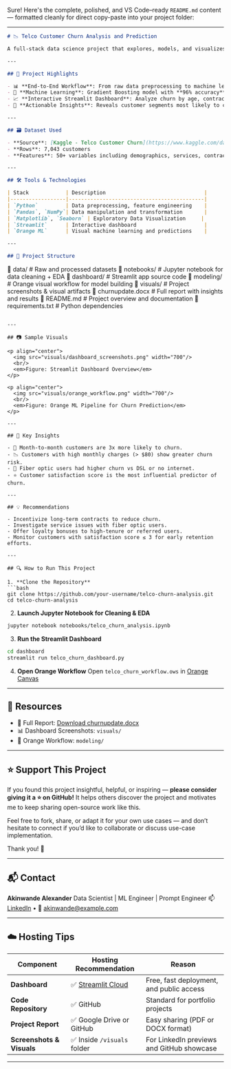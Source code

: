 Sure! Here's the complete, polished, and VS Code–ready `README.md` content — formatted cleanly for direct copy-paste into your project folder:

---

```markdown
# 📉 Telco Customer Churn Analysis and Prediction

A full-stack data science project that explores, models, and visualizes customer churn patterns in the telecom sector using Python, Streamlit, and Orange. This solution blends real-world business strategy, predictive modeling, and an interactive dashboard to help telecom companies **retain customers and boost revenue**.

---

## 🚀 Project Highlights

- 📊 **End-to-End Workflow**: From raw data preprocessing to machine learning and dashboard deployment.
- 🤖 **Machine Learning**: Gradient Boosting model with **96% accuracy**, **0.990 AUC**, built using Orange Data Mining.
- 📈 **Interactive Streamlit Dashboard**: Analyze churn by age, contract type, gender, revenue impact, and more.
- 📌 **Actionable Insights**: Reveals customer segments most likely to churn and strategies to retain them.

---

## 🗃️ Dataset Used

- **Source**: [Kaggle - Telco Customer Churn](https://www.kaggle.com/datasets/blastchar/telco-customer-churn)
- **Rows**: 7,043 customers
- **Features**: 50+ variables including demographics, services, contract type, charges, and churn reason.

---

## 🛠️ Tools & Technologies

| Stack            | Description                                |
|------------------|--------------------------------------------|
| `Python`         | Data preprocessing, feature engineering    |
| `Pandas`, `NumPy`| Data manipulation and transformation       |
| `Matplotlib`, `Seaborn` | Exploratory Data Visualization     |
| `Streamlit`      | Interactive dashboard                      |
| `Orange ML`      | Visual machine learning and predictions    |

---

## 📂 Project Structure

```

📁 data/             # Raw and processed datasets
📁 notebooks/        # Jupyter notebook for data cleaning + EDA
📁 dashboard/        # Streamlit app source code
📁 modeling/         # Orange visual workflow for model building
📁 visuals/          # Project screenshots & visual artifacts
📄 churnupdate.docx  # Full report with insights and results
📄 README.md         # Project overview and documentation
📄 requirements.txt  # Python dependencies

````

---

## 📷 Sample Visuals

<p align="center">
  <img src="visuals/dashboard_screenshots.png" width="700"/>
  <br/>
  <em>Figure: Streamlit Dashboard Overview</em>
</p>

<p align="center">
  <img src="visuals/orange_workflow.png" width="700"/>
  <br/>
  <em>Figure: Orange ML Pipeline for Churn Prediction</em>
</p>

---

## 📌 Key Insights

- 💸 Month-to-month customers are 3x more likely to churn.
- 📉 Customers with high monthly charges (> $80) show greater churn risk.
- 📡 Fiber optic users had higher churn vs DSL or no internet.
- ⭐ Customer satisfaction score is the most influential predictor of churn.

---

## 💡 Recommendations

- Incentivize long-term contracts to reduce churn.
- Investigate service issues with fiber optic users.
- Offer loyalty bonuses to high-tenure or referred users.
- Monitor customers with satisfaction score ≤ 3 for early retention efforts.

---

## 🔍 How to Run This Project

1. **Clone the Repository**
```bash
git clone https://github.com/your-username/telco-churn-analysis.git
cd telco-churn-analysis
````

2. **Launch Jupyter Notebook for Cleaning & EDA**

```bash
jupyter notebook notebooks/telco_churn_analysis.ipynb
```

3. **Run the Streamlit Dashboard**

```bash
cd dashboard
streamlit run telco_churn_dashboard.py
```

4. **Open Orange Workflow**
   Open `telco_churn_workflow.ows` in [Orange Canvas](https://orangedatamining.com/)

---

## 📎 Resources

* 📄 Full Report: [Download churnupdate.docx](./churnupdate.docx)
* 📊 Dashboard Screenshots: `visuals/`
* 🎥 Orange Workflow: `modeling/`

---

## ⭐ Support This Project

If you found this project insightful, helpful, or inspiring —
**please consider giving it a ⭐ on GitHub!**
It helps others discover the project and motivates me to keep sharing open-source work like this.

Feel free to fork, share, or adapt it for your own use cases — and don’t hesitate to connect if you’d like to collaborate or discuss use-case implementation.

Thank you! 🙌

---

## 📬 Contact

**Akinwande Alexander**
Data Scientist | ML Engineer | Prompt Engineer
📫 [LinkedIn](https://www.linkedin.com/in/yourname) • 📧 [akinwande@example.com](mailto:akinwande@example.com)

---

## ☁️ Hosting Tips

| Component                 | Hosting Recommendation                          | Reason                                    |
| ------------------------- | ----------------------------------------------- | ----------------------------------------- |
| **Dashboard**             | ✅ [Streamlit Cloud](https://streamlit.io/cloud) | Free, fast deployment, and public access  |
| **Code Repository**       | ✅ GitHub                                        | Standard for portfolio projects           |
| **Project Report**        | ✅ Google Drive or GitHub                        | Easy sharing (PDF or DOCX format)         |
| **Screenshots & Visuals** | ✅ Inside `/visuals` folder                      | For LinkedIn previews and GitHub showcase |

---

 
